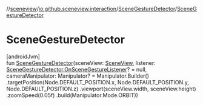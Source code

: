 //[sceneview](../../../index.md)/[io.github.sceneview.interaction](../index.md)/[SceneGestureDetector](index.md)/[SceneGestureDetector](-scene-gesture-detector.md)

# SceneGestureDetector

[androidJvm]\
fun [SceneGestureDetector](-scene-gesture-detector.md)(sceneView: [SceneView](../../io.github.sceneview/-scene-view/index.md), listener: [SceneGestureDetector.OnSceneGestureListener](-on-scene-gesture-listener/index.md)? = null, cameraManipulator: Manipulator? = Manipulator.Builder()
        .targetPosition(Node.DEFAULT_POSITION.x, Node.DEFAULT_POSITION.y, Node.DEFAULT_POSITION.z)
        .viewport(sceneView.width, sceneView.height)
        .zoomSpeed(0.05f)
        .build(Manipulator.Mode.ORBIT))
